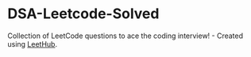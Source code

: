# DSA-Leetcode-Solved
Collection of LeetCode questions to ace the coding interview! - Created using [LeetHub](https://github.com/QasimWani/LeetHub).

